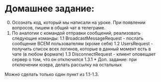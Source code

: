 # Домашнее задание:

0. Осознать код, который мы написали на уроке.
При появлении вопросов, пишем в общий чат в телеграме.
1. По аналогии с командой отправки сообщений, реализовать следующие команды:
1.1 BroadcastMessageRequest - послать сообщение ВСЕМ пользователям (кроме себя)
1.2 UsersRequest - получить список всех логинов, которые в данный момент есть в чате (в любом формате)
1.3 DisconnectRequest - клиент оповещает сервер о том, что он отключился
1.3.1 * Доп. задание: при отключении юзера, делать рассылку на остальных

Можно сделать только один пункт из 1.1-1.3.

